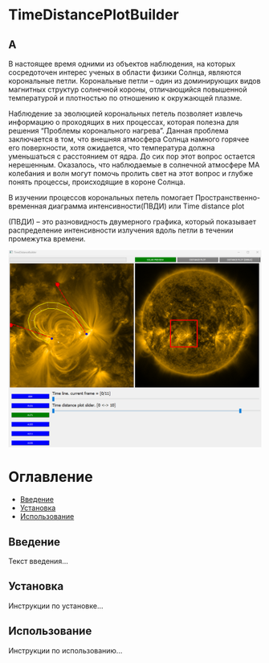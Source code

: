 # TimeDistancePlotBuilder

## A

В настоящее время одними из объектов наблюдения, на которых сосредоточен интерес ученых в области физики Солнца, являются корональные петли. Корональные петли – один из доминирующих видов магнитных структур солнечной короны, отличающийся повышенной температурой и плотностью по отношению к окружающей плазме.

Наблюдение за эволюцией корональных петель позволяет извлечь информацию о проходящих в них процессах, которая полезна для решения “Проблемы коронального нагрева”. Данная проблема заключается в том, что внешняя атмосфера Солнца намного горячее его поверхности, хотя ожидается, что температура должна уменьшаться с расстоянием от ядра. До сих пор этот вопрос остается нерешенным. Оказалось, что наблюдаемые в солнечной атмосфере МА колебания и волн могут помочь пролить свет на этот вопрос и глубже понять процессы, происходящие в короне Солнца.

В изучении процессов корональных петель помогает Пространственно-временная диаграмма интенсивности(ПВДИ) или Time distance plot

(ПВДИ) – это разновидность двумерного графика, который показывает распределение интенсивности излучения вдоль петли в течении промежутка времени. 


![NodeJS](https://github.com/KobzarevFizDev/SolarCoolTool/blob/main/Interface.png)




# Оглавление

- [Введение](#введение)
- [Установка](#установка)
- [Использование](#использование)

## Введение
Текст введения...

## Установка
Инструкции по установке...

## Использование
Инструкции по использованию...
